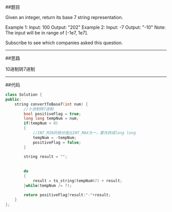 ##题目

Given an integer, return its base 7 string representation.

Example 1:
Input: 100
Output: "202"
Example 2:
Input: -7
Output: "-10"
Note: The input will be in range of [-1e7, 1e7].

Subscribe to see which companies asked this question.

------

##思路

10进制转7进制

------

##代码

```cpp
class Solution {
public:
    string convertToBase7(int num) {
        //十进制转7进制
        bool positiveFlag = true;
        long long tempNum = num;
        if(tempNum < 0)
        {
            //INT_MIN的绝对值比INT_MAX大一，要先转成long long
            tempNum = -tempNum;
            positiveFlag = false;
        }
        
        string result = "";
        
        
        do
        {
            result = to_string(tempNum%7) + result;
        }while(tempNum /= 7);
        
        return positiveFlag?result:"-"+result;
    }
};
```